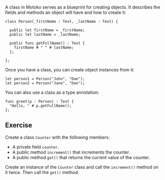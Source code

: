 A class in Motoko serves as a blueprint for creating objects. It describes the fields and methods
an object will have and how to create it:

```motoko
class Person(_firstName : Text, _lastName : Text) {

  public let firstName = _firstName;
  public let lastName = _lastName;

  public func getFullName() : Text {
    firstName # " " # lastName;
  };

};
```

Once you have a class, you can create object instances from it:

```motoko
let person1 = Person("John", "Doe");
let person2 = Person("Jane", "Doe");
```

You can also use a class as a type annotation:

```motoko
func greet(p : Person) : Text {
  "Hello, " # p.getFullName();
};
```

## Exercise

Create a class `Counter` with the following members:

- A private field `counter`.
- A public method `increment()` that increments the counter.
- A public method `get()` that returns the current value of the counter.

Create an instance of the `Counter` class and call the `increment()` method on it twice. Then call
the `get()` method.
